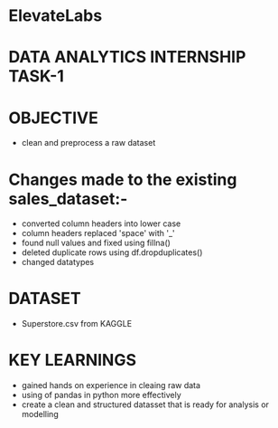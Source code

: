 # ElevateLabs
# DATA ANALYTICS INTERNSHIP TASK-1

# OBJECTIVE
* clean and preprocess a raw dataset

# Changes made to the existing sales_dataset:-
* converted column headers into lower case
* column headers replaced 'space' with '_'
* found null values and fixed using fillna()
* deleted duplicate rows using df.dropduplicates()
* changed datatypes

# DATASET
* Superstore.csv from KAGGLE

# KEY LEARNINGS
* gained hands on experience in cleaing raw data
* using of pandas in python more effectively
* create a clean and structured datasset that is ready for analysis or modelling
